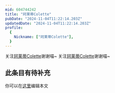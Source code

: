 ```yaml
---
mid: 604744242
title: "珂莱蒂Colette"
pubDate: "2024-11-04T11:22:14.203Z"
updatedDate: "2024-11-04T11:22:14.203Z"
profile:
  {
    Nickname: ["珂莱蒂Colette"],
  }
---
```


关注[珂莱蒂Colette](https://space.bilibili.com/604744242)谢谢喵~ 关注[珂莱蒂Colette](https://space.bilibili.com/604744242)谢谢喵~

## 此条目有待补充
你可以在[这里](https://github.com/Yuhanawa/VTuber.ICU/edit/master/src/content/v/珂莱蒂Colette/index.md)编辑本文
